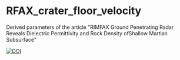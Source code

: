 # RFAX_crater_floor_velocity
Derived parameters of the article "RIMFAX Ground Penetrating Radar Reveals Dielectric Permittivity and Rock Density ofShallow Martian Subsurface"

[![DOI](https://zenodo.org/badge/607108927.svg)](https://zenodo.org/badge/latestdoi/607108927)
